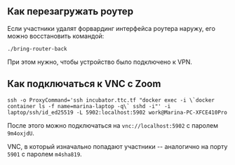 ## Как перезагружать роутер

Если участники удалят форвардинг интерфейса роутера наружу, его можно восстановить командой:

```
./bring-router-back
```

При этом нужно, чтобы устройство было подключено к VPN.


## Как подключаться к VNC с Zoom

```
ssh -o ProxyCommand='ssh incubator.ttc.tf "docker exec -i \`docker container ls -f name=marina-laptop -q\` sshd -i"' -i laptop/ssh/id_ed25519 -L 5902:localhost:5902 work@Marina-PC-XFCE410Pro
```

После этого можно подключаться на `vnc://localhost:5902` с паролем `9m4oxjdU`.

VNC, в который изначально попадают участники -- аналогично на порту `5901` с паролем `m4sha819`.
